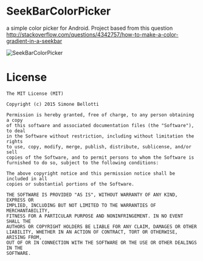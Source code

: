 SeekBarColorPicker
==================

a simple color picker for Android. Project based from this question http://stackoverflow.com/questions/4342757/how-to-make-a-color-gradient-in-a-seekbar

![SeekBarColorPicker](https://raw.githubusercontent.com/SimoneBellotti/SeekBarColorPicker/bdd553fce53555a1ba3ce71fe56d91d9e01a3a9f/screenshot.gif)

License
==================
```
The MIT License (MIT)

Copyright (c) 2015 Simone Bellotti

Permission is hereby granted, free of charge, to any person obtaining a copy
of this software and associated documentation files (the "Software"), to deal
in the Software without restriction, including without limitation the rights
to use, copy, modify, merge, publish, distribute, sublicense, and/or sell
copies of the Software, and to permit persons to whom the Software is
furnished to do so, subject to the following conditions:

The above copyright notice and this permission notice shall be included in all
copies or substantial portions of the Software.

THE SOFTWARE IS PROVIDED "AS IS", WITHOUT WARRANTY OF ANY KIND, EXPRESS OR
IMPLIED, INCLUDING BUT NOT LIMITED TO THE WARRANTIES OF MERCHANTABILITY,
FITNESS FOR A PARTICULAR PURPOSE AND NONINFRINGEMENT. IN NO EVENT SHALL THE
AUTHORS OR COPYRIGHT HOLDERS BE LIABLE FOR ANY CLAIM, DAMAGES OR OTHER
LIABILITY, WHETHER IN AN ACTION OF CONTRACT, TORT OR OTHERWISE, ARISING FROM,
OUT OF OR IN CONNECTION WITH THE SOFTWARE OR THE USE OR OTHER DEALINGS IN THE
SOFTWARE.
```
